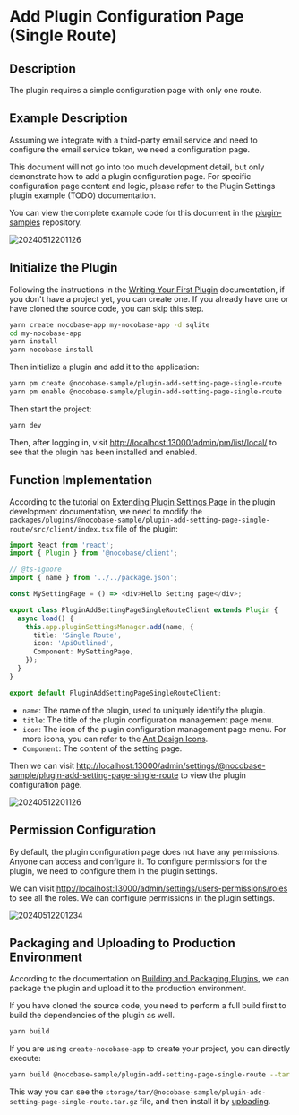 # Add Plugin Configuration Page (Single Route)

## Description

The plugin requires a simple configuration page with only one route.

## Example Description

Assuming we integrate with a third-party email service and need to configure the email service token, we need a configuration page.

This document will not go into too much development detail, but only demonstrate how to add a plugin configuration page. For specific configuration page content and logic, please refer to the Plugin Settings plugin example (TODO) documentation.

You can view the complete example code for this document in the [plugin-samples](https://github.com/nocobase/plugin-samples/tree/main/packages/plugins/%40nocobase-sample/plugin-add-setting-page-single-route) repository.

![20240512201126](https://static-docs.nocobase.com/20240512201126.png)

## Initialize the Plugin

Following the instructions in the [Writing Your First Plugin](/development/your-fisrt-plugin) documentation, if you don't have a project yet, you can create one. If you already have one or have cloned the source code, you can skip this step.

```bash
yarn create nocobase-app my-nocobase-app -d sqlite
cd my-nocobase-app
yarn install
yarn nocobase install
```

Then initialize a plugin and add it to the application:

```bash
yarn pm create @nocobase-sample/plugin-add-setting-page-single-route
yarn pm enable @nocobase-sample/plugin-add-setting-page-single-route
```

Then start the project:

```bash
yarn dev
```

Then, after logging in, visit [http://localhost:13000/admin/pm/list/local/](http://localhost:13000/admin/pm/list/local/) to see that the plugin has been installed and enabled.

## Function Implementation

According to the tutorial on [Extending Plugin Settings Page](/development/client/router#extending-plugin-settings-page) in the plugin development documentation, we need to modify the `packages/plugins/@nocobase-sample/plugin-add-setting-page-single-route/src/client/index.tsx` file of the plugin:

```ts
import React from 'react';
import { Plugin } from '@nocobase/client';

// @ts-ignore
import { name } from '../../package.json';

const MySettingPage = () => <div>Hello Setting page</div>;

export class PluginAddSettingPageSingleRouteClient extends Plugin {
  async load() {
    this.app.pluginSettingsManager.add(name, {
      title: 'Single Route',
      icon: 'ApiOutlined',
      Component: MySettingPage,
    });
  }
}

export default PluginAddSettingPageSingleRouteClient;
```

- `name`: The name of the plugin, used to uniquely identify the plugin.
- `title`: The title of the plugin configuration management page menu.
- `icon`: The icon of the plugin configuration management page menu. For more icons, you can refer to the [Ant Design Icons](https://ant.design/components/icon/).
- `Component`: The content of the setting page.

Then we can visit [http://localhost:13000/admin/settings/@nocobase-sample/plugin-add-setting-page-single-route](http://localhost:13000/admin/settings/@nocobase-sample/plugin-add-setting-page-single-route) to view the plugin configuration page.

![20240512201126](https://static-docs.nocobase.com/20240512201126.png)

## Permission Configuration

By default, the plugin configuration page does not have any permissions. Anyone can access and configure it. To configure permissions for the plugin, we need to configure them in the plugin settings.

We can visit [http://localhost:13000/admin/settings/users-permissions/roles](http://localhost:13000/admin/settings/users-permissions/roles) to see all the roles. We can configure permissions in the plugin settings.

![20240512201234](https://static-docs.nocobase.com/20240512201234.png)

## Packaging and Uploading to Production Environment

According to the documentation on [Building and Packaging Plugins](/development/your-fisrt-plugin#building-and-packaging-plugins), we can package the plugin and upload it to the production environment.

If you have cloned the source code, you need to perform a full build first to build the dependencies of the plugin as well.

```bash
yarn build
```

If you are using `create-nocobase-app` to create your project, you can directly execute:

```bash
yarn build @nocobase-sample/plugin-add-setting-page-single-route --tar
```

This way you can see the `storage/tar/@nocobase-sample/plugin-add-setting-page-single-route.tar.gz` file, and then install it by [uploading](/welcome/getting-started/plugin).
